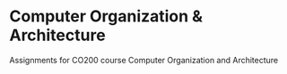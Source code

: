 # Computer Organization & Architecture
Assignments for CO200 course Computer Organization and Architecture
